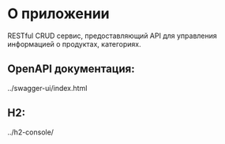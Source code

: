 # О приложении
RESTful CRUD сервис, предоставляющий API для управления информацией о продуктах, категориях.

## OpenAPI документация:
../swagger-ui/index.html

## H2:
../h2-console/

